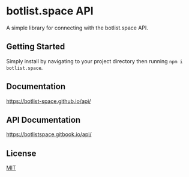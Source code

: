 # botlist.space API
A simple library for connecting with the botlist.space API.

## Getting Started
Simply install by navigating to your project directory then running `npm i botlist.space`.

## Documentation
https://botlist-space.github.io/api/

## API Documentation
https://botlistspace.gitbook.io/api/

## License
[MIT](https://github.com/botlist-space/api/blob/master/LICENSE)